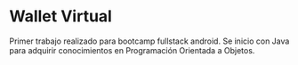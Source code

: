 # Wallet Virtual

Primer trabajo realizado para bootcamp fullstack android. Se inicio con Java para adquirir conocimientos en Programación Orientada a Objetos.
